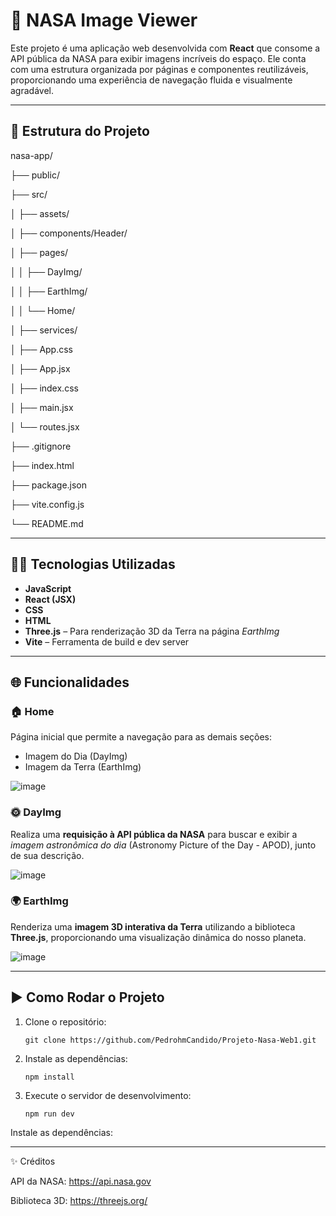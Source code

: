 # 🚀 NASA Image Viewer

Este projeto é uma aplicação web desenvolvida com **React** que consome a API pública da NASA para exibir imagens incríveis do espaço. Ele conta com uma estrutura organizada por páginas e componentes reutilizáveis, proporcionando uma experiência de navegação fluida e visualmente agradável.

---

## 📁 Estrutura do Projeto

nasa-app/

├── public/

├── src/

│ ├── assets/

│ ├── components/Header/

│ ├── pages/

│ │ ├── DayImg/

│ │ ├── EarthImg/

│ │ └── Home/

│ ├── services/

│ ├── App.css

│ ├── App.jsx

│ ├── index.css

│ ├── main.jsx

│ └── routes.jsx

├── .gitignore

├── index.html

├── package.json

├── vite.config.js

└── README.md

---

## 🧑‍💻 Tecnologias Utilizadas

- **JavaScript**
- **React (JSX)**
- **CSS**
- **HTML**
- **Three.js** – Para renderização 3D da Terra na página *EarthImg*
- **Vite** – Ferramenta de build e dev server

---

## 🌐 Funcionalidades

### 🏠 Home
Página inicial que permite a navegação para as demais seções:
- Imagem do Dia (DayImg)
- Imagem da Terra (EarthImg)

![image](https://github.com/user-attachments/assets/225d4d19-6b45-4a5a-b393-8241b250acfa)


### 🌞 DayImg
Realiza uma **requisição à API pública da NASA** para buscar e exibir a *imagem astronômica do dia* (Astronomy Picture of the Day - APOD), junto de sua descrição.

![image](https://github.com/user-attachments/assets/efb85c19-db38-4f0f-9a0a-5a4d01feb21d)

### 🌍 EarthImg
Renderiza uma **imagem 3D interativa da Terra** utilizando a biblioteca **Three.js**, proporcionando uma visualização dinâmica do nosso planeta.

![image](https://github.com/user-attachments/assets/e0eb5e4d-6ada-4c3e-99e2-4ee10fca4501)

---

## ▶️ Como Rodar o Projeto

1. Clone o repositório:
   ```
   git clone https://github.com/PedrohmCandido/Projeto-Nasa-Web1.git

2. Instale as dependências:
   ```
   npm install

3. Execute o servidor de desenvolvimento:
   ```
   npm run dev
Instale as dependências:

 ---
 

✨ Créditos

API da NASA: https://api.nasa.gov

Biblioteca 3D: https://threejs.org/
